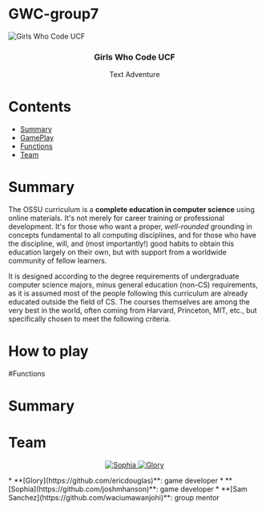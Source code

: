 # GWC-group7
![Girls Who Code UCF]([https://cdn.discordapp.com/attachments/1004154088671424612/1005663826231967784/03195FB5-6FD3-4672-AB83-FAEBAC6E17B2.png](https://cdn.discordapp.com/attachments/1010039856413552732/1102673193417846795/Pink_Pastel_Gradient_Twitter_Header.png))

<h3 align="center">Girls Who Code UCF</h3>
<p align="center">
  Text Adventure
</p>

# Contents

- [Summary](#summary)
- [GamePlay](#gameplay)
- [Functions](#functions)
- [Team](#team)

# Summary

The OSSU curriculum is a **complete education in computer science** using online materials.
It's not merely for career training or professional development.
It's for those who want a proper, *well-rounded* grounding in concepts fundamental to all computing disciplines,
and for those who have the discipline, will, and (most importantly!) good habits to obtain this education largely on their own,
but with support from a worldwide community of fellow learners.

It is designed according to the degree requirements of undergraduate computer science majors, minus general education (non-CS) requirements,
as it is assumed most of the people following this curriculum are already educated outside the field of CS.
The courses themselves are among the very best in the world, often coming from Harvard, Princeton, MIT, etc.,
but specifically chosen to meet the following criteria.

# How to play

#Functions

# Summary

# Team
<p align="center">
  <a href="https://github.com/sindresorhus/awesome">
    <img alt="Sophia" src="https://cdn.rawgit.com/sindresorhus/awesome/d7305f38d29fed78fa85652e3a63e154dd8e8829/media/badge.svg">
  </a>
  <a href="https://github.com/ossu/computer-science">
	<img alt="Glory" src="https://img.shields.io/badge/OSSU-computer--science-blue.svg">
  </a>
</p>
* **[Glory](https://github.com/ericdouglas)**: game developer
* **[Sophia](https://github.com/joshmhanson)**: game developer
* **[Sam Sanchez](https://github.com/waciumawanjohi)**: group mentor
